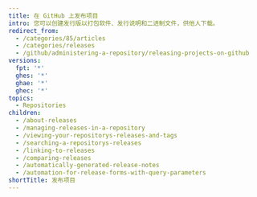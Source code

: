 ```yaml
---
title: 在 GitHub 上发布项目
intro: 您可以创建发行版以打包软件、发行说明和二进制文件，供他人下载。
redirect_from:
  - /categories/85/articles
  - /categories/releases
  - /github/administering-a-repository/releasing-projects-on-github
versions:
  fpt: '*'
  ghes: '*'
  ghae: '*'
  ghec: '*'
topics:
  - Repositories
children:
  - /about-releases
  - /managing-releases-in-a-repository
  - /viewing-your-repositorys-releases-and-tags
  - /searching-a-repositorys-releases
  - /linking-to-releases
  - /comparing-releases
  - /automatically-generated-release-notes
  - /automation-for-release-forms-with-query-parameters
shortTitle: 发布项目
---
```


